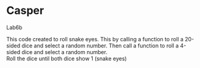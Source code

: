# Casper
Lab6b

This code created to roll snake eyes.  This by calling a function to roll a 20-sided dice and select a random number.  Then call a function to roll a 4-sided dice and select a random number.  
Roll the dice until both dice show 1 (snake eyes)

